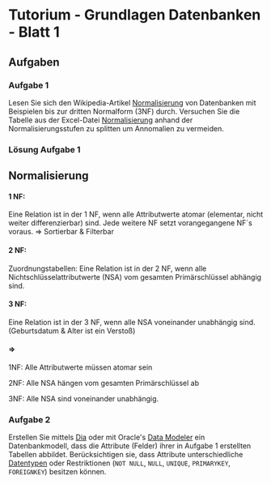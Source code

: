 # Tutorium - Grundlagen Datenbanken - Blatt 1

## Aufgaben

### Aufgabe 1
Lesen Sie sich den Wikipedia-Artikel [Normalisierung](https://de.wikipedia.org/wiki/Normalisierung_(Datenbank)) von Datenbanken mit Beispielen bis zur dritten Normalform (3NF) durch. Versuchen Sie die Tabelle aus der Excel-Datei [Normalisierung](./xls/normalisierung.xlsx) anhand der Normalisierungsstufen zu splitten um Annomalien zu vermeiden.

### Lösung Aufgabe 1
## Normalisierung

#### 1 NF:
Eine Relation ist in der 1 NF, wenn alle Attributwerte atomar (elementar, nicht weiter differenzierbar) sind. Jede weitere NF setzt vorangegangene NF´s voraus. => Sortierbar & Filterbar
#### 2 NF:
Zuordnungstabellen: Eine Relation ist in der 2 NF, wenn alle Nichtschlüsselattributwerte (NSA) vom gesamten Primärschlüssel abhängig sind.
#### 3 NF:
Eine Relation ist in der 3 NF, wenn alle NSA voneinander unabhängig sind. (Geburtsdatum & Alter ist ein Verstoß)
#### => 
1NF: Alle Attributwerte müssen atomar sein

2NF: Alle NSA hängen vom gesamten Primärschlüssel ab

3NF: Alle NSA sind voneinander unabhängig.


### Aufgabe 2
Erstellen Sie mittels [Dia](http://dia-installer.de/index.html.de)  oder mit Oracle's [Data Modeler](http://www.oracle.com/technetwork/developer-tools/datamodeler/overview/index.html) ein Datenbankmodell, dass die Attribute (Felder) ihrer in Aufgabe 1 erstellten Tabellen abbildet. Berücksichtigen sie, dass Attribute unterschiedliche [Datentypen](http://www.datenbank-sql.de/oracle-datentypen.htm) oder Restriktionen  (`NOT NULL`, `NULL`, `UNIQUE`, `PRIMARYKEY`, `FOREIGNKEY`) besitzen können.




